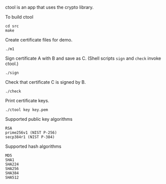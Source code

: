 ctool is an app that uses the crypto library.

To build ctool

```
cd src
make
```

Create certificate files for demo.

```
./m1
```

Sign certificate A with B and save as C. (Shell scripts `sign` and `check` invoke ctool.)

```
./sign
```

Check that certificate C is signed by B.

```
./check
```

Print certificate keys.

```
./ctool key key.pem
```

Supported public key algorithms

```
RSA
prime256v1 (NIST P-256)
secp384r1 (NIST P-384)
```

Supported hash algorithms

```
MD5
SHA1
SHA224
SHA256
SHA384
SHA512
```
